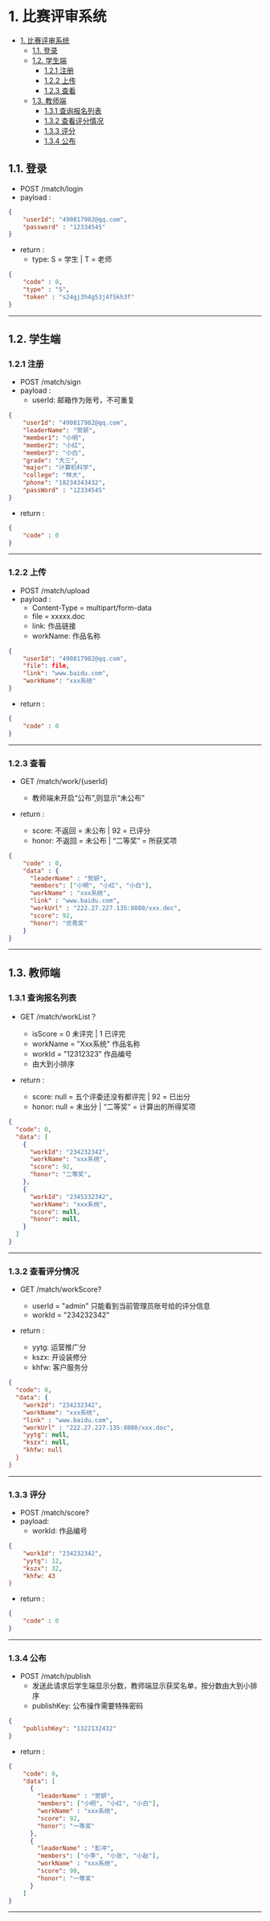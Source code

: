 # 1. 比赛评审系统

<!-- TOC -->

- [1. 比赛评审系统](#1-%E6%AF%94%E8%B5%9B%E8%AF%84%E5%AE%A1%E7%B3%BB%E7%BB%9F)
  - [1.1. 登录](#11-%E7%99%BB%E5%BD%95)
  - [1.2. 学生端](#12-%E5%AD%A6%E7%94%9F%E7%AB%AF)
    - [1.2.1 注册](#121-%E6%B3%A8%E5%86%8C)
    - [1.2.2 上传](#122-%E4%B8%8A%E4%BC%A0)
    - [1.2.3 查看](#123-%E6%9F%A5%E7%9C%8B)
  - [1.3. 教师端](#13-%E6%95%99%E5%B8%88%E7%AB%AF)
    - [1.3.1 查询报名列表](#131-%E6%9F%A5%E8%AF%A2%E6%8A%A5%E5%90%8D%E5%88%97%E8%A1%A8)
    - [1.3.2 查看评分情况](#132-%E6%9F%A5%E7%9C%8B%E8%AF%84%E5%88%86%E6%83%85%E5%86%B5)
    - [1.3.3 评分](#133-%E8%AF%84%E5%88%86)
    - [1.3.4 公布](#134-%E5%85%AC%E5%B8%83)

<!-- /TOC -->

## 1.1. 登录

- POST /match/login
- payload :

```json
{
    "userId": "490817982@qq.com",
    "password" : "12334545"
}
```

- return :
  - type: S = 学生 | T = 老师

```json
{
    "code" : 0,
    "type" : "S",
    "token" : "s24gj3h4g53j4f5kh3f"
}
```

---

## 1.2. 学生端

### 1.2.1 注册

- POST /match/sign
- payload :
  - userId: 邮箱作为账号，不可重复

```json
{
    "userId": "490817982@qq.com",
    "leaderName": "贺妍",
    "member1": "小明",
    "member2": "小红",
    "member3": "小白",
    "grade": "大三",
    "major": "计算机科学",
    "college": "林大",
    "phone": "18234343432",
    "passWord" : "12334545"
}
```

- return :

```json
{
    "code" : 0
}
```

---

### 1.2.2 上传

- POST /match/upload
- payload :
  - Content-Type =  multipart/form-data
  - file = xxxxx.doc
  - link: 作品链接
  - workName: 作品名称

```json
{
    "userId": "490817982@qq.com",
    "file": file,
    "link": "www.baidu.com",
    "workName": "xxx系统"
}
```

- return :

```json
{
    "code" : 0
}
```

---

### 1.2.3 查看

- GET /match/work/{userId}
  - 教师端未开启“公布”,则显示“未公布”

- return :
  - score: 不返回 = 未公布 | 92 = 已评分
  - honor: 不返回 = 未公布 | “二等奖” = 所获奖项

```json
{
    "code" : 0,
    "data" : {
      "leaderName" : "贺妍",
      "members": ["小明", "小红", "小白"],
      "workName" : "xxx系统",
      "link" : "www.baidu.com",
      "workUrl" : "222.27.227.135:8080/xxx.doc",
      "score": 92,
      "honor": "优秀奖"
    }
}
```

---

## 1.3. 教师端

### 1.3.1 查询报名列表

- GET /match/workList？
  - isScore = 0 未评完 | 1 已评完
  - workName = "Xxx系统" 作品名称
  - workId = "12312323" 作品编号
  - 由大到小排序

- return :
  - score: null = 五个评委还没有都评完 | 92 = 已出分
  - honor: null = 未出分 | “二等奖” = 计算出的所得奖项

```json
{
  "code": 0,
  "data": [
    {
      "workId": "234232342",
      "workName": "xxx系统",
      "score": 92,
      "honor": "二等奖",
    },
    {
      "workId": "2345332342",
      "workName": "xxx系统",
      "score": null,
      "honor": null,
    }
  ]
}
```

---

### 1.3.2 查看评分情况

- GET /match/workScore?
  - userId = "admin" 只能看到当前管理员账号给的评分信息
  - workId = "234232342"

- return :
  - yytg: 运营推广分
  - kszx: 开设装修分
  - khfw: 客户服务分

```json
{
  "code": 0,
  "data": {
    "workId": "234232342",
    "workName": "xxx系统",
    "link" : "www.baidu.com",
    "workUrl" : "222.27.227.135:8080/xxx.doc",
    "yytg": null,
    "kszx": null,
    "khfw: null
  }
}
```

---

### 1.3.3 评分

- POST /match/score?
- payload:
  - workId: 作品编号

```json
{
    "workId": "234232342",
    "yytg": 12,
    "kszx": 32,
    "khfw: 43
}
```

- return :

```json
{
    "code" : 0
}
```

---

### 1.3.4 公布

- POST /match/publish
  - 发送此请求后学生端显示分数，教师端显示获奖名单，按分数由大到小排序
  - publishKey: 公布操作需要特殊密码

```json
{
    "publishKey": "1322132432"
}
```

- return :

```json
{
    "code": 0,
    "data": [
      {
        "leaderName" : "贺妍",
        "members": ["小明", "小红", "小白"],
        "workName" : "xxx系统",
        "score": 92,
        "honor": "一等奖"
      },
      {
        "leaderName" : "彭冲",
        "members": ["小李", "小张", "小赵"],
        "workName" : "xxx系统",
        "score": 90,
        "honor": "一等奖"
      }
    ]
}
```

---